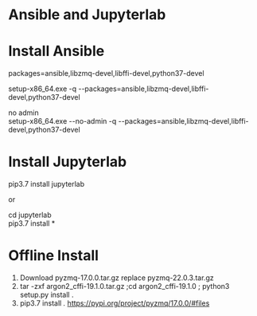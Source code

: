 Ansible and Jupyterlab   
=====

# Install Ansible   
packages=ansible,libzmq-devel,libffi-devel,python37-devel  

setup-x86_64.exe -q --packages=ansible,libzmq-devel,libffi-devel,python37-devel   

no admin   
setup-x86_64.exe --no-admin -q --packages=ansible,libzmq-devel,libffi-devel,python37-devel   

# Install Jupyterlab   

pip3.7 install jupyterlab   

or

cd jupyterlab   
pip3.7 install *   


# Offline Install

1. Download pyzmq-17.0.0.tar.gz replace pyzmq-22.0.3.tar.gz  
2. tar -zxf argon2_cffi-19.1.0.tar.gz ;cd argon2_cffi-19.1.0 ; python3 setup.py install .
3. pip3.7 install *.*
https://pypi.org/project/pyzmq/17.0.0/#files
